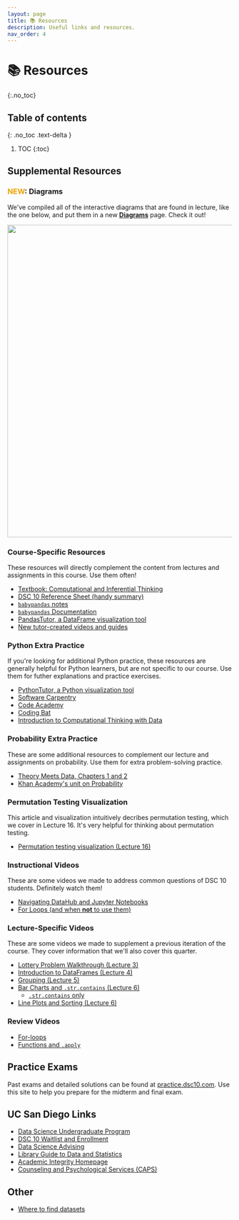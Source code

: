 ```yaml
---
layout: page
title: 📚 Resources
description: Useful links and resources.
nav_order: 4
---
```


# 📚 Resources 
{:.no_toc}

## Table of contents
{: .no_toc .text-delta }

1. TOC
{:toc}


## Supplemental Resources

### <b><span style="color:#eaa302">NEW</span></b>: Diagrams

We've compiled all of the interactive diagrams that are found in lecture, like the one below, and put them in a new [**Diagrams**](../diagrams) page. Check it out!

<center><img src="../assets/images/animation-gif.gif" width=700></center>

### Course-Specific Resources

These resources will directly complement the content from lectures and assignments in this course. Use them often!

- [Textbook: Computational and Inferential Thinking](https://inferentialthinking.com)
- [DSC 10 Reference Sheet (handy summary)](https://drive.google.com/file/d/1ky0Np67HS2O4LO913P-ing97SJG0j27n/view?usp=sharing)
- [`babypandas` notes](https://notes.dsc10.com)
- [`babypandas` Documentation](https://babypandas.readthedocs.io/en/latest/index.html)
- [PandasTutor, a DataFrame visualization tool](https://pandastutor.com/vis.html)
- [New tutor-created videos and guides](https://edstem.org/us/courses/38383/discussion/3183737)

### Python Extra Practice

If you're looking for additional Python practice, these resources are generally helpful for Python learners, but are not specific to our course. Use them for futher explanations and practice exercises. 

- [PythonTutor, a Python visualization tool](https://pythontutor.com/visualize.html#mode=edit)
- [Software Carpentry](https://swcarpentry.github.io/python-novice-inflammation/)
- [Code Academy](https://www.codecademy.com/learn/learn-python)
- [Coding Bat](https://codingbat.com/python)
- [Introduction to Computational Thinking with Data](http://data94.org)

### Probability Extra Practice

These are some additional resources to complement our lecture and assignments on probability. Use them for extra problem-solving practice.

- [Theory Meets Data, Chapters 1 and 2](http://stat88.org/textbook/content/Chapter_01/00_The_Basics.html)
- [Khan Academy's unit on Probability](https://www.khanacademy.org/math/probability/xa88397b6:probability)

### Permutation Testing Visualization

This article and visualization intuitively decribes permutation testing, which we cover in Lecture 16. It's very helpful for thinking about permutation testing.

- [Permutation testing visualization (Lecture 16)](https://www.jwilber.me/permutationtest/)

### Instructional Videos

These are some videos we made to address common questions of DSC 10 students. Definitely watch them!

- [Navigating DataHub and Jupyter Notebooks](https://youtu.be/Hq8VaNirDRQ)
- [For Loops (and when **not** to use them)](https://youtu.be/BlczSBT80fU)

### Lecture-Specific Videos 

These are some videos we made to supplement a previous iteration of the course. They cover information that we'll also cover this quarter.

- [Lottery Problem Walkthrough (Lecture 3)](https://www.youtube.com/watch?v=w_witptT6Ts)
- [Introduction to DataFrames (Lecture 4)](https://youtu.be/t_bjtBJ0gGc)
- [Grouping (Lecture 5)](https://youtu.be/xg7rnjWnZ48)
- [Bar Charts and `.str.contains` (Lecture 6)](https://youtu.be/OVTroiHby3g)
    - [`.str.contains` only](https://www.youtube.com/watch?v=TCcEhVA6Euw&list=PLDNbnocpJUhbczUw2Rw6bqreEECMvZ8gN&index=1)
- [Line Plots and Sorting (Lecture 6)](https://www.youtube.com/watch?v=glzZ04D1kDg)

### Review Videos

- [For-loops](https://www.youtube.com/watch?v=DRxRvsVxACs&ab_channel=AbelSeyoum)
- [Functions and `.apply`](https://www.youtube.com/watch?v=U99Cs78uMVg&ab_channel=AbelSeyoum)

## Practice Exams

Past exams and detailed solutions can be found at [practice.dsc10.com](https://practice.dsc10.com). Use this site to help you prepare for the midterm and final exam.


## UC San Diego Links
- [Data Science Undergraduate Program](https://datascience.ucsd.edu/undergraduate/)
- [DSC 10 Waitlist and Enrollment](https://datascience.ucsd.edu/current-students/enrolling-in-classes/)
- [Data Science Advising](https://datascience.ucsd.edu/current-students/academic-advising/)
- [Library Guide to Data and Statistics](https://ucsd.libguides.com/data-statistics)
- [Academic Integrity Homepage](https://academicintegrity.ucsd.edu)
- [Counseling and Psychological Services (CAPS)](https://caps.ucsd.edu)

## Other
- [Where to find datasets](https://rampure.org/find-datasets)
